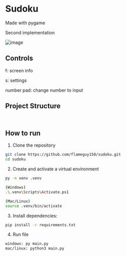 # Sudoku

Made with pygame

Second implementation

![image](https://github.com/user-attachments/assets/ad8d161f-b7e8-498e-beb1-d84dd691c90d)

## Controls

f: screen info

s: settings

number pad: change number to input

## Project Structure

```


```

## How to run

1. Clone the repository

```bash
git clone https://github.com/flameguy150/sudoku.git
cd sudoku
```

2. Create and activate a virtual environment

```bash
py -m venv .venv

(Windows)
.\.venv\Scripts\Activate.ps1

(Mac/Linux)
source .venv/bin/activate
```

3. Install dependencies:

```bash
pip install -r requirements.txt

```

4. Run file

```bash
windows: py main.py
mac/linux: python3 main.py
```
